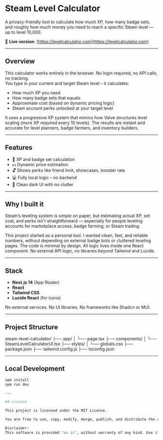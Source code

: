 # Steam Level Calculator

A privacy-friendly tool to calculate how much XP, how many badge sets, and roughly how much money you need to reach a specific Steam level — up to level 10,000.

🔗 **Live version**: [https://levelcalculator.com](https://levelcalculator.com)

---

## Overview

This calculator works entirely in the browser. No login required, no API calls, no tracking.  
You type in your current and target Steam level – it calculates:

- How much XP you need
- How many badge sets that equals
- Approximate cost (based on dynamic pricing logic)
- Steam account perks unlocked at your target level

It uses a progressive XP system that mimics how Valve structures level scaling (more XP required every 10 levels). The results are instant and accurate for level planners, badge farmers, and inventory builders.

---

## Features

- 🧮 XP and badge set calculation
- 💵 Dynamic price estimation
- 🔓 Shows perks like friend limit, showcases, booster rate
- 💻 Fully local logic – no backend
- 🧊 Clean dark UI with no clutter

---

## Why I built it

Steam’s leveling system is simple on paper, but estimating actual XP, set cost, and perks isn't straightforward — especially for people leveling accounts for marketplace access, badge farming, or Steam trading.

This project started as a personal tool. I wanted clean, fast, and reliable numbers, without depending on external badge bots or cluttered leveling pages. The code is minimal by design. All logic lives inside one React component. No external API logic, no libraries beyond Tailwind and Lucide.

---

## Stack

- **Next.js 14** (App Router)
- **React**
- **Tailwind CSS**
- **Lucide React** (for icons)

No external services. No UI libraries. No frameworks like Shadcn or MUI.

---

## Project Structure

steam-level-calculator/
├── app/
│ └── page.tsx
├── components/
│ └── SteamLevelCalculatorUI.tsx
├── styles/
│ └── globals.css
├── package.json
├── tailwind.config.js
├── tsconfig.json


---

## Local Development

```bash
npm install
npm run dev

---

## License

This project is licensed under the MIT License.

You are free to use, copy, modify, merge, publish, and distribute the code for personal or commercial purposes — with or without credit.

Disclaimer:
This software is provided "as is", without warranty of any kind. Use it at your own risk.